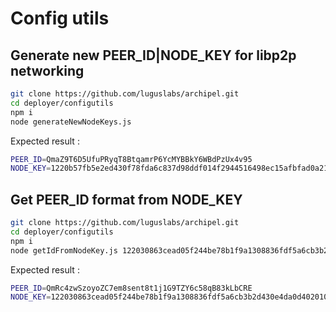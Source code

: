 # Config utils

## Generate new PEER_ID|NODE_KEY for libp2p networking

```bash
git clone https://github.com/luguslabs/archipel.git
cd deployer/configutils
npm i
node generateNewNodeKeys.js
```
Expected result :

```bash
PEER_ID=QmaZ9T6D5UfuPRyqT8BtqamrP6YcMYBBkY6WBdPzUx4v95
NODE_KEY=1220b57fb5e2ed430f78fda6c837d98ddf014f2944516498ec15afbfad0a2120be50
```

##  Get PEER_ID format from NODE_KEY

```bash
git clone https://github.com/luguslabs/archipel.git
cd deployer/configutils
npm i
node getIdFromNodeKey.js 122030863cead05f244be78b1f9a1308836fdf5a6cb3b2d430e4da0d402010aff569
``` 

Expected result :

```bash
PEER_ID=QmRc4zwSzoyoZC7em8sent8t1j1G9TZY6c58qB83kLbCRE
NODE_KEY=122030863cead05f244be78b1f9a1308836fdf5a6cb3b2d430e4da0d402010aff569
```


